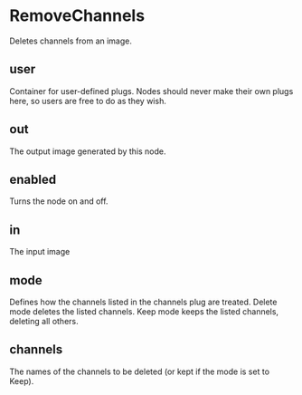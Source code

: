 # RemoveChannels

Deletes channels from an image.

## user

 Container for user-defined plugs. Nodes
should never make their own plugs here,
so users are free to do as they wish.

## out

 The output image generated by this node.

## enabled

 Turns the node on and off.

## in

 The input image

## mode

 Defines how the channels listed in the channels
plug are treated. Delete mode deletes the listed
channels. Keep mode keeps the listed channels,
deleting all others.

## channels

 The names of the channels to be deleted (or kept
if the mode is set to Keep).

